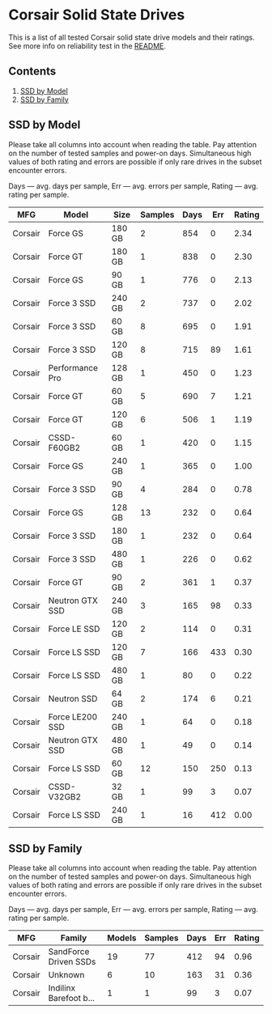 Corsair Solid State Drives
==========================

This is a list of all tested Corsair solid state drive models and their ratings. See
more info on reliability test in the [README](https://github.com/linuxhw/SMART).

Contents
--------

1. [ SSD by Model  ](#ssd-by-model)
2. [ SSD by Family ](#ssd-by-family)

SSD by Model
------------

Please take all columns into account when reading the table. Pay attention on the
number of tested samples and power-on days. Simultaneous high values of both rating
and errors are possible if only rare drives in the subset encounter errors.

Days   — avg. days per sample,
Err    — avg. errors per sample,
Rating — avg. rating per sample.

| MFG       | Model              | Size   | Samples | Days  | Err   | Rating |
|-----------|--------------------|--------|---------|-------|-------|--------|
| Corsair   | Force GS           | 180 GB | 2       | 854   | 0     | 2.34   |
| Corsair   | Force GT           | 180 GB | 1       | 838   | 0     | 2.30   |
| Corsair   | Force GS           | 90 GB  | 1       | 776   | 0     | 2.13   |
| Corsair   | Force 3 SSD        | 240 GB | 2       | 737   | 0     | 2.02   |
| Corsair   | Force 3 SSD        | 60 GB  | 8       | 695   | 0     | 1.91   |
| Corsair   | Force 3 SSD        | 120 GB | 8       | 715   | 89    | 1.61   |
| Corsair   | Performance Pro    | 128 GB | 1       | 450   | 0     | 1.23   |
| Corsair   | Force GT           | 60 GB  | 5       | 690   | 7     | 1.21   |
| Corsair   | Force GT           | 120 GB | 6       | 506   | 1     | 1.19   |
| Corsair   | CSSD-F60GB2        | 60 GB  | 1       | 420   | 0     | 1.15   |
| Corsair   | Force GS           | 240 GB | 1       | 365   | 0     | 1.00   |
| Corsair   | Force 3 SSD        | 90 GB  | 4       | 284   | 0     | 0.78   |
| Corsair   | Force GS           | 128 GB | 13      | 232   | 0     | 0.64   |
| Corsair   | Force 3 SSD        | 180 GB | 1       | 232   | 0     | 0.64   |
| Corsair   | Force 3 SSD        | 480 GB | 1       | 226   | 0     | 0.62   |
| Corsair   | Force GT           | 90 GB  | 2       | 361   | 1     | 0.37   |
| Corsair   | Neutron GTX SSD    | 240 GB | 3       | 165   | 98    | 0.33   |
| Corsair   | Force LE SSD       | 120 GB | 2       | 114   | 0     | 0.31   |
| Corsair   | Force LS SSD       | 120 GB | 7       | 166   | 433   | 0.30   |
| Corsair   | Force LS SSD       | 480 GB | 1       | 80    | 0     | 0.22   |
| Corsair   | Neutron SSD        | 64 GB  | 2       | 174   | 6     | 0.21   |
| Corsair   | Force LE200 SSD    | 240 GB | 1       | 64    | 0     | 0.18   |
| Corsair   | Neutron GTX SSD    | 480 GB | 1       | 49    | 0     | 0.14   |
| Corsair   | Force LS SSD       | 60 GB  | 12      | 150   | 250   | 0.13   |
| Corsair   | CSSD-V32GB2        | 32 GB  | 1       | 99    | 3     | 0.07   |
| Corsair   | Force LS SSD       | 240 GB | 1       | 16    | 412   | 0.00   |

SSD by Family
-------------

Please take all columns into account when reading the table. Pay attention on the
number of tested samples and power-on days. Simultaneous high values of both rating
and errors are possible if only rare drives in the subset encounter errors.

Days   — avg. days per sample,
Err    — avg. errors per sample,
Rating — avg. rating per sample.

| MFG       | Family                 | Models | Samples | Days  | Err   | Rating |
|-----------|------------------------|--------|---------|-------|-------|--------|
| Corsair   | SandForce Driven SSDs  | 19     | 77      | 412   | 94    | 0.96   |
| Corsair   | Unknown                | 6      | 10      | 163   | 31    | 0.36   |
| Corsair   | Indilinx Barefoot b... | 1      | 1       | 99    | 3     | 0.07   |
